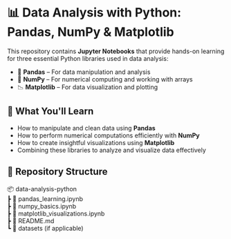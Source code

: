 # 📊 Data Analysis with Python: Pandas, NumPy & Matplotlib  

This repository contains **Jupyter Notebooks** that provide hands-on learning for three essential Python libraries used in data analysis:  

- 🐼 **Pandas** – For data manipulation and analysis  
- 🔢 **NumPy** – For numerical computing and working with arrays  
- 📉 **Matplotlib** – For data visualization and plotting  

## 📌 What You'll Learn  
- How to manipulate and clean data using **Pandas**  
- How to perform numerical computations efficiently with **NumPy**  
- How to create insightful visualizations using **Matplotlib**  
- Combining these libraries to analyze and visualize data effectively  

## 📂 Repository Structure

📦 data-analysis-python  
 ┣ 📜 pandas_learning.ipynb  
 ┣ 📜 numpy_basics.ipynb  
 ┣ 📜 matplotlib_visualizations.ipynb  
 ┣ 📜 README.md  
 ┗ 📂 datasets (if applicable)  
